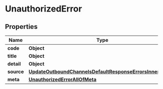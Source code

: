 

# UnauthorizedError


## Properties

| Name | Type | Description | Notes |
|------------ | ------------- | ------------- | -------------|
|**code** | **Object** |  |  [optional] |
|**title** | **Object** |  |  [optional] |
|**detail** | **Object** |  |  [optional] |
|**source** | [**UpdateOutboundChannelsDefaultResponseErrorsInnerSource**](UpdateOutboundChannelsDefaultResponseErrorsInnerSource.md) |  |  [optional] |
|**meta** | [**UnauthorizedErrorAllOfMeta**](UnauthorizedErrorAllOfMeta.md) |  |  [optional] |



